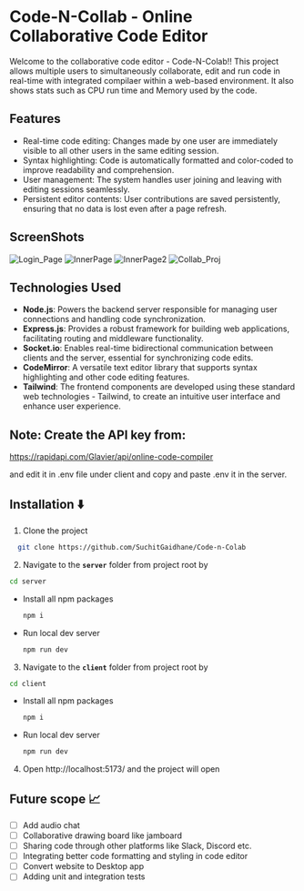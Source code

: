 # Code-N-Collab - Online Collaborative Code Editor

Welcome to the collaborative code editor - Code-N-Colab!! This project allows multiple users to simultaneously collaborate, edit and run code in real-time with integrated compilaer within a web-based environment. It also shows stats such as CPU run time and Memory used by the code.

## Features

- Real-time code editing: Changes made by one user are immediately visible to all other users in the same editing session.
- Syntax highlighting: Code is automatically formatted and color-coded to improve readability and comprehension.
- User management: The system handles user joining and leaving with editing sessions seamlessly.
- Persistent editor contents: User contributions are saved persistently, ensuring that no data is lost even after a page refresh.

## ScreenShots
![Login_Page](https://github.com/SuchitGaidhane/Code-n-Colab/assets/131668852/092d9b53-367c-4198-8355-5041fff50b3f)
![InnerPage](https://github.com/SuchitGaidhane/Code-n-Colab/assets/131668852/f7563a28-3512-471e-9b2f-9265424da2c9)
![InnerPage2](https://github.com/SuchitGaidhane/Code-n-Colab/assets/131668852/650ca240-aba9-4361-b435-47e47fd3f79e)
![Collab_Proj](https://github.com/SuchitGaidhane/Code-n-Colab/assets/131668852/e52e3df3-62f3-499a-80d0-74989f620a16)


## Technologies Used

- **Node.js**: Powers the backend server responsible for managing user connections and handling code synchronization.
- **Express.js**: Provides a robust framework for building web applications, facilitating routing and middleware functionality.
- **Socket.io**: Enables real-time bidirectional communication between clients and the server, essential for synchronizing code edits.
- **CodeMirror**: A versatile text editor library that supports syntax highlighting and other code editing features.
- **Tailwind**: The frontend components are developed using these standard web technologies - Tailwind, to create an intuitive user interface and enhance user experience.

## Note: Create the API key from:

https://rapidapi.com/Glavier/api/online-code-compiler


and edit it in .env file under client and copy and paste .env it in the server.

## Installation ⬇️

1. Clone the project
  ```sh
    git clone https://github.com/SuchitGaidhane/Code-n-Colab
  ```

2. Navigate to the **```server```** folder from project root by
  ```sh
  cd server
  ```
  
 * Install all npm packages
    ```sh
    npm i
    ```
 * Run local dev server
    ```sh
    npm run dev
    ```
3. Navigate to the **```client```** folder from project root by
  ```sh
  cd client
  ```
  
 * Install all npm packages
    ```sh
    npm i
    ```
 * Run local dev server
    ```sh
    npm run dev
    ```
4. Open http://localhost:5173/ and the project will open

## Future scope 📈

- [ ] Add audio chat
- [ ] Collaborative drawing board like jamboard
- [ ] Sharing code through other platforms like Slack, Discord etc.
- [ ] Integrating better code formatting and styling in code editor
- [ ] Convert website to Desktop app
- [ ] Adding unit and integration tests
